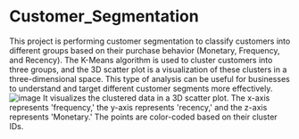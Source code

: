 # Customer_Segmentation
This project is performing customer segmentation to classify customers into different groups based on their purchase behavior (Monetary, Frequency, and Recency). The K-Means algorithm is used to cluster customers into three groups, and the 3D scatter plot is a visualization of these clusters in a three-dimensional space. This type of analysis can be useful for businesses to understand and target different customer segments more effectively.
![image](https://github.com/KshitijShresth29/Customer_Segmentation/assets/145615126/f6a8a73c-e551-4635-830f-9b22c4e5e842)
It visualizes the clustered data in a 3D scatter plot. The x-axis represents 'frequency,' the y-axis represents 'recency,' and the z-axis represents 'Monetary.' The points are color-coded based on their cluster IDs.
